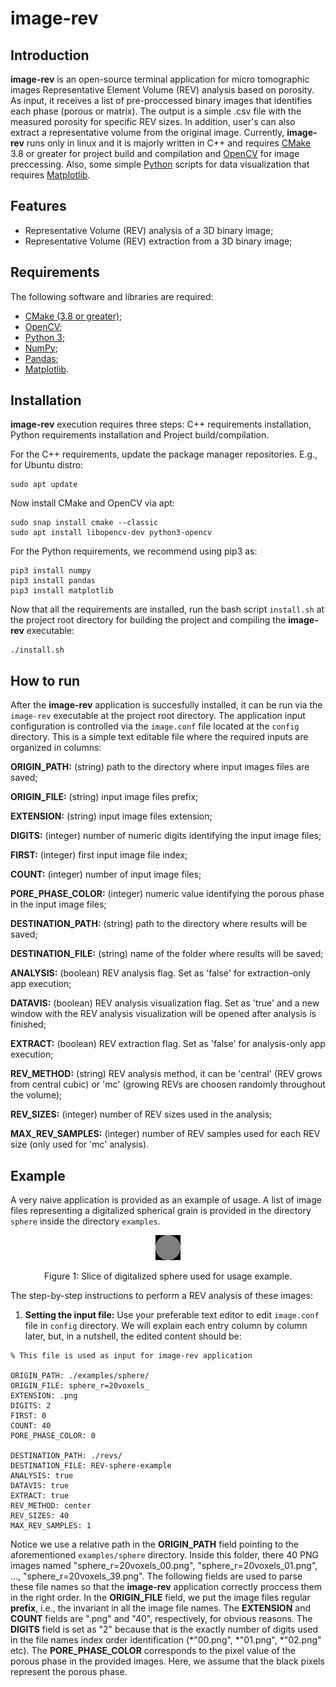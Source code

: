 # image-rev

## Introduction
**image-rev** is an open-source terminal application for micro tomographic images Representative Element Volume (REV) analysis based on porosity. As input, it receives a list of pre-proccessed binary images that identifies each phase (porous or matrix). The output is a simple .csv file with the measured porosity for specific REV sizes. In addition, user's can also extract a representative volume from the original image. Currently, **image-rev** runs only in linux and it is majorly written in C++ and requires [CMake](https://cmake.org/) 3.8 or greater for project build and compilation and [OpenCV](https://opencv.org/) for image preccessing. Also, some simple [Python](https://www.python.org/) scripts for data visualization that requires [Matplotlib](https://matplotlib.org/).   

## Features
+ Representative Volume (REV) analysis of a 3D binary image;
+ Representative Volume (REV) extraction from a 3D binary image;

## Requirements

The following software and libraries are required:
+ [CMake (3.8 or greater)](https://cmake.org/);
+ [OpenCV](https://opencv.org/);
+ [Python 3](https://www.python.org/);
+ [NumPy](https://numpy.org/);
+ [Pandas](https://pandas.pydata.org/);
+ [Matplotlib](https://matplotlib.org/).

## Installation
**image-rev** execution requires three steps: C++ requirements installation, Python requirements installation and Project build/compilation.

For the C++ requirements, update the package manager repositories. E.g., for Ubuntu distro:
```
sudo apt update
``` 

Now install CMake and OpenCV via apt:
```
sudo snap install cmake --classic
sudo apt install libopencv-dev python3-opencv
```

For the Python requirements, we recommend using pip3 as:
```
pip3 install numpy
pip3 install pandas
pip3 install matplotlib
```

Now that all the requirements are installed, run the bash script ``install.sh`` at the project root directory for building the project and compiling the **image-rev** executable:  
```
./install.sh
```

## How to run

After the **image-rev** application is succesfully installed, it can be run via the ``image-rev`` executable at the project root directory. The application input configuration is controlled via the ``image.conf`` file located at the ``config`` directory. This is a simple text editable file where the required inputs are organized in columns:

**ORIGIN_PATH:** (string) path to the directory where input images files are saved;

**ORIGIN_FILE:** (string) input image files prefix;

**EXTENSION:** (string) input image files extension;

**DIGITS:** (integer) number of numeric digits identifying the input image files;

**FIRST:** (integer) first input image file index;

**COUNT:** (integer) number of input image files;

**PORE_PHASE_COLOR:** (integer) numeric value identifying the porous phase in the input image files;


**DESTINATION_PATH:** (string) path to the directory where results will be saved;

**DESTINATION_FILE:** (string) name of the folder where results will be saved;

**ANALYSIS:** (boolean) REV analysis flag. Set as 'false' for extraction-only app execution; 

**DATAVIS:** (boolean) REV analysis visualization flag. Set as 'true' and a new window with the REV analysis visualization will be opened after analysis is finished;

**EXTRACT:** (boolean) REV extraction flag. Set as 'false' for analysis-only app execution;

**REV_METHOD:** (string) REV analysis method, it can be 'central' (REV grows from central cubic) or 'mc' (growing REVs are choosen 
randomly throughout the volume);

**REV_SIZES:** (integer) number of REV sizes used in the analysis;

**MAX_REV_SAMPLES:** (integer) number of REV samples used for each REV size (only used for 'mc' analysis).

## Example
A very naive application is provided as an example of usage. A list of image files representing a digitalized spherical grain is provided in the directory ``sphere`` inside the directory ``examples``. 

<a name="figure1"><div id="figure1"></div></a>
<p align="center">
  <img src="examples/sphere/sphere_r=20voxels_20.png">
</p>
<p align="center">Figure 1: Slice of digitalized sphere used for usage example.</p>

The step-by-step instructions to perform a REV analysis of these images:

1) **Setting the input file:**
Use your preferable text editor to edit ``image.conf`` file in ``config`` directory. We will explain each entry column by column later, but, in a nutshell, the edited content should be:

```
% This file is used as input for image-rev application

ORIGIN_PATH: ./examples/sphere/
ORIGIN_FILE: sphere_r=20voxels_
EXTENSION: .png
DIGITS: 2
FIRST: 0
COUNT: 40
PORE_PHASE_COLOR: 0

DESTINATION_PATH: ./revs/
DESTINATION_FILE: REV-sphere-example
ANALYSIS: true
DATAVIS: true
EXTRACT: true
REV_METHOD: center
REV_SIZES: 40
MAX_REV_SAMPLES: 1
```

Notice we use a relative path in the **ORIGIN_PATH** field pointing to the aforementioned ``examples/sphere`` directory.
Inside this folder, there 40 PNG images named "sphere_r=20voxels_00.png", "sphere_r=20voxels_01.png", ..., "sphere_r=20voxels_39.png". 
The following fields are used to parse these file names so that the **image-rev** application correctly proccess them in the right order.
In the **ORIGIN_FILE** field, we put the image files regular **prefix**, i.e., the invariant in all the image file names.
The **EXTENSION** and **COUNT** fields are ".png" and "40", respectively, for obvious reasons. 
The **DIGITS** field is set as "2" because that is the exactly number of digits used in the file names index order identification (*"00.png", *"01.png", *"02.png" etc).
The **PORE_PHASE_COLOR** corresponds to the pixel value of the porous phase in the provided images. Here, we assume that the black pixels represent the porous phase.  
